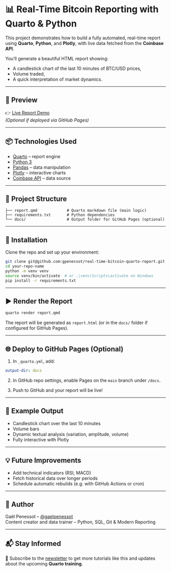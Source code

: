 # 📊 Real-Time Bitcoin Reporting with Quarto & Python

This project demonstrates how to build a fully automated, real-time report using **Quarto**, **Python**, and **Plotly**, with live data fetched from the **Coinbase API**.

You’ll generate a beautiful HTML report showing:
- A candlestick chart of the last 10 minutes of BTC/USD prices,
- Volume traded,
- A quick interpretation of market dynamics.

---

## 🚀 Preview

👉 [Live Report Demo](https://gpenessot.github.io/real-time-bitcoin-quarto-report/)  
*(Optional if deployed via GitHub Pages)*

---

## 📦 Technologies Used

- [Quarto](https://quarto.org/) – report engine
- [Python 3](https://www.python.org/)
- [Pandas](https://pandas.pydata.org/) – data manipulation
- [Plotly](https://plotly.com/python/) – interactive charts
- [Coinbase API](https://docs.cloud.coinbase.com/exchange/docs/rest-api) – data source

---

## 📁 Project Structure

```
├── report.qmd             # Quarto markdown file (main logic)
├── requirements.txt       # Python dependencies
└── docs/                  # Output folder for GitHub Pages (optional)
```

---

## 🔧 Installation

Clone the repo and set up your environment:

```bash
git clone git@github.com:gpenessot/real-time-bitcoin-quarto-report.git
cd your-repo-name
python -m venv venv
source venv/bin/activate  # or .\venv\Scripts\activate on Windows
pip install -r requirements.txt
```

---

## ▶️ Render the Report

```bash
quarto render report.qmd
```

The report will be generated as `report.html` (or in the `docs/` folder if configured for GitHub Pages).

---

## 🌐 Deploy to GitHub Pages (Optional)

1. In `_quarto.yml`, add:
```yaml
output-dir: docs
```

2. In GitHub repo settings, enable Pages on the `main` branch under `/docs`.

3. Push to GitHub and your report will be live!

---

## 🧪 Example Output

- Candlestick chart over the last 10 minutes
- Volume bars
- Dynamic textual analysis (variation, amplitude, volume)
- Fully interactive with Plotly

---

## 💡 Future Improvements

- Add technical indicators (RSI, MACD)
- Fetch historical data over longer periods
- Schedule automatic rebuilds (e.g. with GitHub Actions or cron)

---

## 📣 Author

Gaël Penessot – [@gaelpenessot](https://www.linkedin.com/in/gael-penessot/)  
Content creator and data trainer – Python, SQL, Git & Modern Reporting

---

## 📬 Stay Informed

📩 Subscribe to the [newsletter](https://datagyver.substack.com/subscribe) to get more tutorials like this and updates about the upcoming **Quarto training**.
